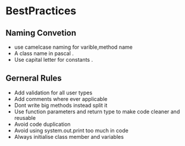 # BestPractices
## Naming Convetion
- use camelcase naming for varible,method name
- A class name in pascal .
- Use capital letter for constants .

## Gerneral Rules
- Add validation for all user types
- Add comments where ever applicable
- Dont write big methods instead split it
- Use function parameters and return type to make code cleaner and reusable
- Avoid code duplication
- Avoid using system.out.print too much in code
- Always initialise class member and variables